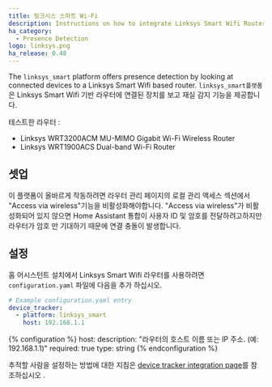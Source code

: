 ```yaml
---
title: 링크시스 스마트 Wi-Fi
description: Instructions on how to integrate Linksys Smart Wifi Router into Home Assistant.
ha_category:
  - Presence Detection
logo: linksys.png
ha_release: 0.48
---
```


The `linksys_smart` platform offers presence detection by looking at connected devices to a Linksys Smart Wifi based router.
`linksys_smart플랫폼`은 Linksys Smart Wifi 기반 라우터에 연결된 장치를 보고 재실 감지 기능을 제공합니다.

테스트한 라우터 :

- Linksys WRT3200ACM MU-MIMO Gigabit Wi-Fi Wireless Router
- Linksys WRT1900ACS Dual-band Wi-Fi Router

## 셋업 

이 플랫폼이 올바르게 작동하려면 라우터 관리 페이지의 로컬 관리 액세스 섹션에서 "Access via wireless"기능을 비활성화해야합니다. "Access via wireless"가 비활성화되어 있지 않으면 Home Assistant 통합이 사용자 ID 및 암호를 전달하려고하지만 라우터가 암호 만 기대하기 때문에 연결 충돌이 발생합니다.

## 설정

홈 어시스턴트 설치에서 Linksys Smart Wifi 라우터를 사용하려면 `configuration.yaml` 파일에 다음을 추가 하십시오.

```yaml
# Example configuration.yaml entry
device_tracker:
  - platform: linksys_smart
    host: 192.168.1.1
```

{% configuration %}
host:
  description: "라우터의 호스트 이름 또는 IP 주소. (예: 192.168.1.1)"
  required: true
  type: string
{% endconfiguration %}

추적할 사람을 설정하는 방법에 대한 지침은 [device tracker integration page](/integrations/device_tracker/)를 참조하십시오 .